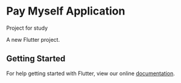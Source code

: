 # Pay Myself Application
Project for study

A new Flutter project.

## Getting Started

For help getting started with Flutter, view our online
[documentation](https://flutter.io/).
